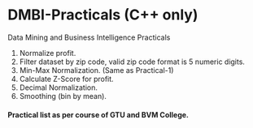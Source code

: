 # DMBI-Practicals (C++ only)
Data Mining and Business Intelligence Practicals

1. Normalize profit.
2. Filter dataset by zip code, valid zip code format is 5 numeric digits.
3. Min-Max Normalization. (Same as Practical-1)
4. Calculate Z-Score for profit.
5. Decimal Normalization.
6. Smoothing (bin by mean).

#### Practical list as per course of GTU and BVM College.
